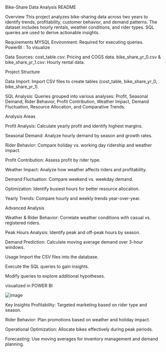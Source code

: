 
Bike-Share Data Analysis README

Overview
This project analyzes bike-sharing data across two years to identify trends, profitability, customer behavior, and demand patterns. The dataset includes hourly rentals, weather conditions, and rider types. SQL queries are used to derive actionable insights.

Requirements
MYSQL Environment: Required for executing queries.
PowerBI : To visualize

Data Sources:
cost_table.csv: Pricing and COGS data.
bike_share_yr_0.csv & bike_share_yr_1.csv: Hourly rental data.

Project Structure

Data Import: Import CSV files to create tables (cost_table, bike_share_yr_0, bike_share_yr_1).

SQL Analysis: Queries grouped into various analyses: Profit, Seasonal Demand, Rider Behavior, Profit Contribution, Weather Impact, Demand Fluctuation, Resource Allocation, and Comparative Trends.

Analysis Areas

Profit Analysis: Calculate yearly profit and identify highest margins.

Seasonal Demand: Analyze hourly demand by season and growth rates.

Rider Behavior: Compare holiday vs. working day ridership and weather impact.

Profit Contribution: Assess profit by rider type.

Weather Impact: Analyze how weather affects riders and profitability.

Demand Fluctuation: Compare weekend vs. weekday demand.

Optimization: Identify busiest hours for better resource allocation.

Yearly Trends: Compare hourly and weekly trends year-over-year.


Advanced Analysis

Weather & Rider Behavior: Correlate weather conditions with casual vs. registered riders.

Peak Hours Analysis: Identify peak and off-peak hours by season.

Demand Prediction: Calculate moving average demand over 3-hour windows.

Usage
Import the CSV files into the database.

Execute the SQL queries to gain insights.

Modify queries to explore additional hypotheses.

visualized in POWER BI


![image](https://github.com/user-attachments/assets/acb45fc3-7381-446d-8116-c95c15c8063a)


Key Insights
Profitability: Targeted marketing based on rider type and season.

Rider Behavior: Plan promotions based on weather and holiday impact.

Operational Optimization: Allocate bikes effectively during peak periods.

Forecasting: Use moving averages for inventory management and demand planning.
